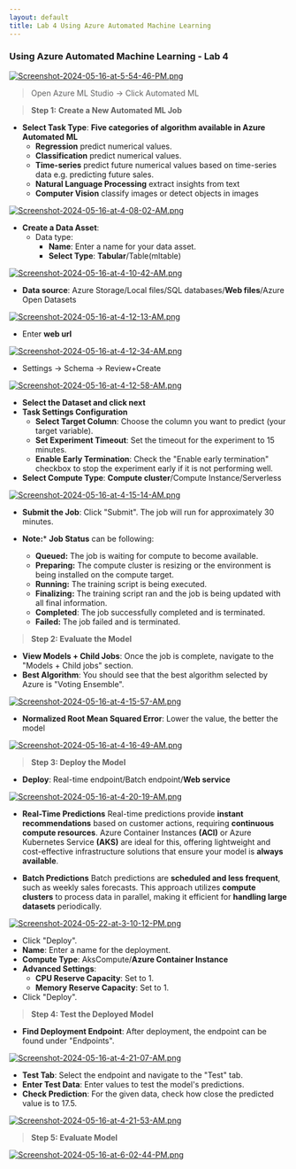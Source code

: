 ```yaml
---
layout: default
title: Lab 4 Using Azure Automated Machine Learning
---
```


### Using Azure Automated Machine Learning - Lab 4

[![Screenshot-2024-05-16-at-5-54-46-PM.png](https://i.postimg.cc/YqB1dHTn/Screenshot-2024-05-16-at-5-54-46-PM.png)](https://postimg.cc/5jpYtZ4L)

> Open Azure ML Studio -> Click Automated ML

> **Step 1:** **Create a New Automated ML Job**

- **Select Task Type**:  **Five categories of algorithm available in Azure Automated ML**
  - **Regression** predict numerical values. 
  - **Classification** predict numerical values.
  - **Time-series** predict future numerical values based on time-series data e.g. predicting future sales.
  - **Natural Language Processing** extract insights from text
  - **Computer Vision** classify images or detect objects in images 

[![Screenshot-2024-05-16-at-4-08-02-AM.png](https://i.postimg.cc/SN5V28qC/Screenshot-2024-05-16-at-4-08-02-AM.png)](https://postimg.cc/fJcY1VVR)

- **Create a Data Asset**: 
  - Data type:
    - **Name**: Enter a name for your data asset.
    - **Select Type**:  **Tabular**/Table(mltable)

[![Screenshot-2024-05-16-at-4-10-42-AM.png](https://i.postimg.cc/L5wMqXND/Screenshot-2024-05-16-at-4-10-42-AM.png)](https://postimg.cc/XBfPmVMB)

  - **Data source**: Azure Storage/Local files/SQL databases/**Web files**/Azure Open Datasets

  [![Screenshot-2024-05-16-at-4-12-13-AM.png](https://i.postimg.cc/QM0w9CM7/Screenshot-2024-05-16-at-4-12-13-AM.png)](https://postimg.cc/PLv20tYf)

  - Enter **web url** 

  [![Screenshot-2024-05-16-at-4-12-34-AM.png](https://i.postimg.cc/j2JFFh46/Screenshot-2024-05-16-at-4-12-34-AM.png)](https://postimg.cc/5QbgHLGj)

  - Settings -> Schema -> Review+Create

  [![Screenshot-2024-05-16-at-4-12-58-AM.png](https://i.postimg.cc/FzgBvHw1/Screenshot-2024-05-16-at-4-12-58-AM.png)](https://postimg.cc/n9rkYpFt)

- **Select  the Dataset and click next**
- **Task Settings Configuration**
  - **Select Target Column**: Choose the column you want to predict (your target variable).
  - **Set Experiment Timeout**: Set the timeout for the experiment to 15 minutes.
  - **Enable Early Termination**: Check the "Enable early termination" checkbox to stop the experiment early if it is not performing well.
- **Select Compute Type**: **Compute cluster**/Compute Instance/Serverless

[![Screenshot-2024-05-16-at-4-15-14-AM.png](https://i.postimg.cc/GthkB3H4/Screenshot-2024-05-16-at-4-15-14-AM.png)](https://postimg.cc/dkp7pYRF)

- **Submit the Job**: Click "Submit". The job will run for approximately 30 minutes.

- **Note:*** **Job Status** can be following:
  - **Queued:** The job is waiting for compute to become available.
  - **Preparing:** The compute cluster is resizing or the environment is being installed on the compute target.
  - **Running:** The training script is being executed.
  - **Finalizing:** The training script ran and the job is being updated with all final information.
  - **Completed**: The job successfully completed and is terminated.  
  - **Failed:** The job failed and is terminated.


> **Step 2: Evaluate the Model**

- **View Models + Child Jobs**: Once the job is complete, navigate to the "Models + Child jobs" section.
- **Best Algorithm**: You should see that the best algorithm selected by Azure is "Voting Ensemble".

[![Screenshot-2024-05-16-at-4-15-57-AM.png](https://i.postimg.cc/QtS7rL0h/Screenshot-2024-05-16-at-4-15-57-AM.png)](https://postimg.cc/dkk38xbx)

- **Normalized Root Mean Squared Error**: Lower the value, the better the model

[![Screenshot-2024-05-16-at-4-16-49-AM.png](https://i.postimg.cc/FRfYwfdg/Screenshot-2024-05-16-at-4-16-49-AM.png)](https://postimg.cc/zbrDgGkV)

> **Step 3: Deploy the Model**

- **Deploy**: Real-time endpoint/Batch endpoint/**Web service**

[![Screenshot-2024-05-16-at-4-20-19-AM.png](https://i.postimg.cc/cLqBhSzb/Screenshot-2024-05-16-at-4-20-19-AM.png)](https://postimg.cc/KRNTcdxP)

- **Real-Time Predictions**
Real-time predictions provide **instant recommendations** based on customer actions, requiring **continuous compute resources**. Azure Container Instances **(ACI)** or Azure Kubernetes Service **(AKS)** are ideal for this, offering lightweight and cost-effective infrastructure solutions that ensure your model is **always available**.

- **Batch Predictions**
Batch predictions are **scheduled and less frequent**, such as weekly sales forecasts. This approach utilizes **compute clusters** to process data in parallel, making it efficient for **handling large datasets** periodically.

[![Screenshot-2024-05-22-at-3-10-12-PM.png](https://i.postimg.cc/J4D893nY/Screenshot-2024-05-22-at-3-10-12-PM.png)](https://postimg.cc/tYj86xFF)

   - Click "Deploy".
   - **Name**: Enter a name for the deployment.
   - **Compute Type**:  AksCompute/**Azure Container Instance**
   - **Advanced Settings**:
     - **CPU Reserve Capacity**: Set to 1.
     - **Memory Reserve Capacity**: Set to 1.
   - Click "Deploy".

> **Step 4: Test the Deployed Model**

- **Find Deployment Endpoint**: After deployment, the endpoint can be found under "Endpoints".

[![Screenshot-2024-05-16-at-4-21-07-AM.png](https://i.postimg.cc/SKR7df4g/Screenshot-2024-05-16-at-4-21-07-AM.png)](https://postimg.cc/2qpZ8vVW)

- **Test Tab**: Select the endpoint and navigate to the "Test" tab.
- **Enter Test Data**: Enter values to test the model's predictions.
- **Check Prediction**: For the given data, check how close the predicted value is to 17.5.

[![Screenshot-2024-05-16-at-4-21-53-AM.png](https://i.postimg.cc/fb1XK4Bb/Screenshot-2024-05-16-at-4-21-53-AM.png)](https://postimg.cc/4Kbmf0CC)


> **Step 5: Evaluate Model**

[![Screenshot-2024-05-16-at-6-02-44-PM.png](https://i.postimg.cc/kgvQzpWQ/Screenshot-2024-05-16-at-6-02-44-PM.png)](https://postimg.cc/zy3HRptv)